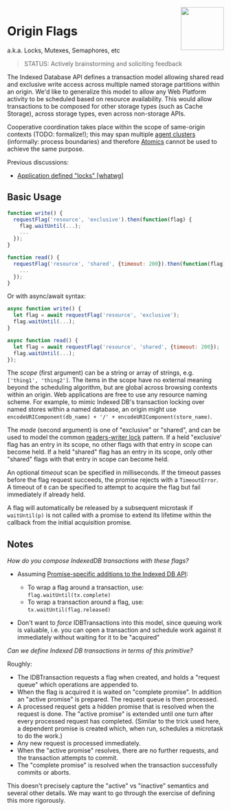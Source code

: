 <img src="https://s3.amazonaws.com/inexorabletash-share/standards/logo-flags.svg" height="100" align=right>

# Origin Flags

a.k.a. Locks, Mutexes, Semaphores, etc

> STATUS: Actively brainstorming and soliciting feedback

The Indexed Database API defines a transaction model allowing shared read and exclusive write access across multiple named storage partitions within an origin. We'd like to generalize this model to allow any Web Platform activity to be scheduled based on resource availability. This would allow transactions to be composed for other storage types (such as Cache Storage), across storage types, even across non-storage APIs.

Cooperative coordination takes place within the scope of same-origin contexts (TODO: formalize!); this may span multiple
[agent clusters](https://html.spec.whatwg.org/multipage/webappapis.html#integration-with-the-javascript-agent-cluster-formalism) (informally: process boundaries) and therefore [Atomics](http://lars-t-hansen.github.io/ecmascript_sharedmem/shmem.html#AtomicsObject) cannot be used to achieve the same purpose.


Previous discussions:
* [Application defined "locks" [whatwg]](https://lists.w3.org/Archives/Public/public-whatwg-archive/2009Sep/0266.html)

## Basic Usage

```js
function write() {
  requestFlag('resource', 'exclusive').then(function(flag) {
    flag.waitUntil(...);
    ...
  });
}

function read() {
  requestFlag('resource', 'shared', {timeout: 200}).then(function(flag) {
    ...
  });
}
```

Or with async/await syntax:
```js
async function write() {
  let flag = await requestFlag('resource', 'exclusive');
  flag.waitUntil(...);
}

async function read() {
  let flag = await requestFlag('resource', 'shared', {timeout: 200});
  flag.waitUntil(...);
});
```


The _scope_ (first argument) can be a string or array of strings, e.g. `['thing1', 'thing2']`. The items in the scope have no external meaning beyond the scheduling algorithm, but are global across browsing contexts within an origin. Web applications are free to use any resource naming scheme. For example, to mimic Indexed DB's transaction locking over named stores within a named database, an origin might use `encodeURIComponent(db_name) + '/' + encodeURIComponent(store_name)`.

The _mode_ (second argument) is one of "exclusive" or "shared", and can be used to model the common [readers-writer lock](http://en.wikipedia.org/wiki/Readers%E2%80%93writer_lock) pattern. If a held "exclusive' flag has an entry in its scope, no other flags with that entry in scope can become held. If a held "shared" flag has an entry in its scope, only other "shared" flags with that entry in scope can become held.

An optional _timeout_ scan be specified in milliseconds. If the timeout passes before the flag request succeeds, the promise rejects with a `TimeoutError`. A timeout of `0` can be specified to attempt to acquire the flag but fail immediately if already held.

A flag will automatically be released by a subsequent microtask if `waitUntil(p)` is not called with a promise to extend its lifetime within the callback from the initial acquisition promise.

## Notes

*How do you _compose_ IndexedDB transactions with these flags?*

* Assuming [Promise-specific additions to the Indexed DB API](https://github.com/inexorabletash/indexeddb-promises):
  * To wrap a flag around a transaction, use: `flag.waitUntil(tx.complete)`
  * To wrap a transaction around a flag, use: `tx.waitUntil(flag.released)`

* Don't want to _force_ IDBTransactions into this model, since queuing work is valuable, i.e. you can open a transaction and schedule work against it immediately without waiting for it to be "acquired"

*Can we _define_ Indexed DB transactions in terms of this primitive?*

Roughly:

* The IDBTransaction requests a flag when created, and holds a "request queue" which operations are appended to.
* When the flag is acquired it is waited on "complete promise". In addition an "active promise" is prepared. The request queue is then processed.
* A processed request gets a hidden promise that is resolved when the request is done. The "active promise" is extended until one turn after every processed request has completed. (Similar to the trick used here, a dependent promise is created which, when run, schedules a microtask to do the work.)
* Any new request is processed immediately.
* When the "active promise" resolves, there are no further requests, and the transaction attempts to commit.
* The "complete promise" is resolved when the transaction successfully commits or aborts.

This doesn't precisely capture the "active" vs "inactive" semantics and several other details. We may want to go through the exercise of defining this more rigorously.
